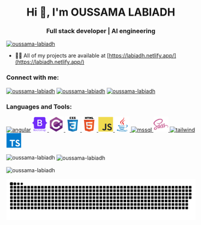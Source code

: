 <h1 align="center">Hi 👋, I'm OUSSAMA LABIADH</h1>
<h3 align="center">Full stack developer | AI engineering</h3>

<p align="left"> 

 </p>

<p align="left"> <a href="https://github.com/ryo-ma/github-profile-trophy"><img src="https://github-profile-trophy.vercel.app/?username=oussamalabiadh" alt="oussama-labiadh" /></a> </p>

- 👨‍💻 All of my projects are available at [https://labiadh.netlify.app/](https://labiadh.netlify.app/)

<h3 align="left">Connect with me:</h3>
<p align="left">
<a href="https://www.instagram.com/labiadhoussama/" target="blank"><img align="center" src="https://raw.githubusercontent.com/rahuldkjain/github-profile-readme-generator/master/src/images/icons/Social/instagram.svg" alt="oussama-labiadh" height="30" width="40" /></a>
<a href="https://www.linkedin.com/in/oussama-labiadh-3150771a4/" target="blank"><img align="center" src="https://raw.githubusercontent.com/rahuldkjain/github-profile-readme-generator/master/src/images/icons/Social/linked-in-alt.svg" alt="oussama-labiadh" height="30" width="40" /></a>
<a href="https://www.facebook.com/oussama.labiadh.58/" target="blank"><img align="center" src="https://raw.githubusercontent.com/rahuldkjain/github-profile-readme-generator/master/src/images/icons/Social/facebook.svg" alt="oussama-labiadh" height="30" width="40" /></a>
</p>

<h3 align="left">Languages and Tools:</h3>
<p align="left">
 <a href="https://angular.io" target="_blank" rel="noreferrer"> <img src="https://angular.io/assets/images/logos/angular/angular.svg" alt="angular" width="40" height="40"/></a>
  <a href="https://getbootstrap.com" target="_blank" rel="noreferrer"> <img src="https://raw.githubusercontent.com/devicons/devicon/master/icons/bootstrap/bootstrap-plain-wordmark.svg" alt="bootstrap" width="40" height="40"/> </a> 
  <a href="https://www.w3schools.com/cs/" target="_blank" rel="noreferrer"> <img src="https://raw.githubusercontent.com/devicons/devicon/master/icons/csharp/csharp-original.svg" alt="csharp" width="40" height="40"/> </a> 
  <a href="https://www.w3schools.com/css/" target="_blank" rel="noreferrer"> <img src="https://raw.githubusercontent.com/devicons/devicon/master/icons/css3/css3-original-wordmark.svg" alt="css3" width="40" height="40"/> </a> 
  <a href="https://www.w3.org/html/" target="_blank" rel="noreferrer"> <img src="https://raw.githubusercontent.com/devicons/devicon/master/icons/html5/html5-original-wordmark.svg" alt="html5" width="40" height="40"/> </a>
   <a href="https://developer.mozilla.org/en-US/docs/Web/JavaScript" target="_blank" rel="noreferrer"> <img src="https://raw.githubusercontent.com/devicons/devicon/master/icons/javascript/javascript-original.svg" alt="javascript" width="40" height="40"/> </a>
      <a href="https://developer.mozilla.org/en-US/docs/Web/JavaScript" target="_blank" rel="noreferrer"> <img src="https://raw.githubusercontent.com/devicons/devicon/master/icons/java/java-original.svg" alt="java" width="40" height="40"/> </a>
   <a href="https://www.microsoft.com/en-us/sql-server" target="_blank" rel="noreferrer"> <img src="https://www.svgrepo.com/show/303229/microsoft-sql-server-logo.svg" alt="mssql" width="40" height="40"/> </a>
    <a href="https://sass-lang.com" target="_blank" rel="noreferrer"> <img src="https://raw.githubusercontent.com/devicons/devicon/master/icons/sass/sass-original.svg" alt="sass" width="40" height="40"/> </a> 
    <a href="https://tailwindcss.com/" target="_blank" rel="noreferrer"> <img src="https://www.vectorlogo.zone/logos/tailwindcss/tailwindcss-icon.svg" alt="tailwind" width="40" height="40"/> </a> 
    <a href="https://www.typescriptlang.org/" target="_blank" rel="noreferrer"> <img src="https://raw.githubusercontent.com/devicons/devicon/master/icons/typescript/typescript-original.svg" alt="typescript" width="40" height="40"/> </a>
     </p>

<p><img align="left" src="https://github-readme-stats.vercel.app/api/top-langs?username=oussamalabiadh&show_icons=true&locale=en&layout=compact" alt="oussama-labiadh" /></p>

<p>&nbsp;<img align="center" src="https://github-readme-stats.vercel.app/api?username=oussamalabiadh&show_icons=true&locale=en" alt="oussama-labiadh" /></p>

<p><img align="center" src="https://github-readme-streak-stats.herokuapp.com/?user=oussamalabiadh&" alt="oussama-labiadh" /></p>
<img src="https://raw.githubusercontent.com/pythondeveloper6/pythondeveloper6/output/snake.svg" alt="Snake animation" />

